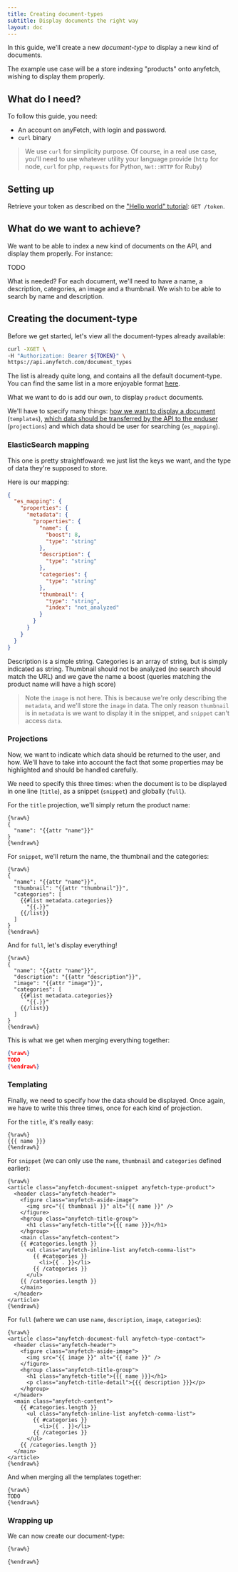 ```yaml
---
title: Creating document-types
subtitle: Display documents the right way
layout: doc
---
```


In this guide, we'll create a new *document-type* to display a new kind of documents.

The example use case will be a store indexing "products" onto anyfetch, wishing to display them properly.

## What do I need?
To follow this guide, you need:

* An account on anyFetch, with login and password.
* `curl` binary

> We use `curl` for simplicity purpose. Of course, in a real use case, you'll need to use whatever utility your language provide (`http` for node, `curl` for php, `requests` for Python, `Net::HTTP` for Ruby)

## Setting up
Retrieve your token as described on the ["Hello world" tutorial](/guides/tutorials/hello-world.html): `GET /token`.

## What do we want to achieve?
We want to be able to index a new kind of documents on the API, and display them properly. For instance:

TODO

What is needed? For each document, we'll need to have a name, a description, categories, an image and a thumbnail. We wish to be able to search by name and description.

## Creating the document-type
Before we get started, let's view all the document-types already available:

```sh
curl -XGET \
-H "Authorization: Bearer ${TOKEN}" \
https://api.anyfetch.com/document_types
```

The list is already quite long, and contains all the default document-type. You can find the same list in a more enjoyable format [here](resources/document-types.html).

What we want to do is add our own, to display `product` documents.

We'll have to specify many things: [how we want to display a document](/guides/concepts/templating.html) (`templates`), [which data should be transferred by the API to the enduser](](/guides/concepts/projection.html)) (`projections`) and which data should be user for searching (`es_mapping`).

### ElasticSearch mapping
This one is pretty straightfoward: we just list the keys we want, and the type of data they're supposed to store.

Here is our mapping:

```json
{
  "es_mapping": {
    "properties": {
      "metadata": {
        "properties": {
          "name": {
            "boost": 8,
            "type": "string"
          },
          "description": {
            "type": "string"
          },
          "categories": {
            "type": "string"
          },
          "thumbnail": {
            "type": "string",
            "index": "not_analyzed"
          }
        }
      }
    }
  }
}
```

Description is a simple string. Categories is an array of string, but is simply indicated as string. Thumbnail should not be analyzed (no search should match the URL) and we gave the name a boost (queries matching the product name will have a high score)

> Note the `image` is not here. This is because we're only describing the `metadata`, and we'll store the `image` in data. The only reason `thumbnail` is in `metadata` is we want to display it in the snippet, and `snippet` can't access `data`.

### Projections
Now, we want to indicate which data should be returned to the user, and how. We'll have to take into account the fact that some properties may be highlighted and should be handled carefully.

We need to specify this three times: when the document is to be displayed in one line (`title`), as a snippet (`snippet`) and globally (`full`).

For the `title` projection, we'll simply return the product name:

```django
{%raw%}
{
  "name": "{{attr "name"}}"
}
{%endraw%}
```

For `snippet`, we'll return the name, the thumbnail and the categories:

```django
{%raw%}
{
  "name": "{{attr "name"}}",
  "thumbnail": "{{attr "thumbnail"}}",
  "categories": [
    {{#list metadata.categories}}
      "{{.}}"
    {{/list}}
  ]
}
{%endraw%}
```

And for `full`, let's display everything!

```django
{%raw%}
{
  "name": "{{attr "name"}}",
  "description": "{{attr "description"}}",
  "image": "{{attr "image"}}",
  "categories": [
    {{#list metadata.categories}}
      "{{.}}"
    {{/list}}
  ]
}
{%endraw%}
```

This is what we get when merging everything together:

```json
{%raw%}
TODO
{%endraw%}
```

### Templating
Finally, we need to specify how the data should be displayed.
Once again, we have to write this three times, once for each kind of projection.

For the `title`, it's really easy:

```django
{%raw%}
{{{ name }}}
{%endraw%}
```

For `snippet` (we can only use the `name`, `thumbnail` and `categories` defined earlier):

```django
{%raw%}
<article class="anyfetch-document-snippet anyfetch-type-product">
  <header class="anyfetch-header">
    <figure class="anyfetch-aside-image">
      <img src="{{ thumbnail }}" alt="{{ name }}" />
    </figure>
    <hgroup class="anyfetch-title-group">
      <h1 class="anyfetch-title">{{{ name }}}</h1>
    </hgroup>
    <main class="anyfetch-content">
    {{ #categories.length }}
      <ul class="anyfetch-inline-list anyfetch-comma-list">
        {{ #categories }}
          <li>{{ . }}</li>
        {{ /categories }}
      </ul>
    {{ /categories.length }}
    </main>
  </header>
</article>
{%endraw%}
```

For `full` (where we can use `name`, `description`, `image`, `categories`):

```django
{%raw%}
<article class="anyfetch-document-full anyfetch-type-contact">
  <header class="anyfetch-header">
    <figure class="anyfetch-aside-image">
      <img src="{{ image }}" alt="{{ name }}" />
    </figure>
    <hgroup class="anyfetch-title-group">
      <h1 class="anyfetch-title">{{{ name }}}</h1>
      <p class="anyfetch-title-detail">{{{ description }}}</p>
    </hgroup>
  </header>
  <main class="anyfetch-content">
    {{ #categories.length }}
      <ul class="anyfetch-inline-list anyfetch-comma-list">
        {{ #categories }}
          <li>{{ . }}</li>
        {{ /categories }}
      </ul>
    {{ /categories.length }}
  </main>
</article>
{%endraw%}
```

And when merging all the templates together:

```django
{%raw%}
TODO
{%endraw%}
```

### Wrapping up
We can now create our document-type:

```sh
{%raw%}

{%endraw%}
```
